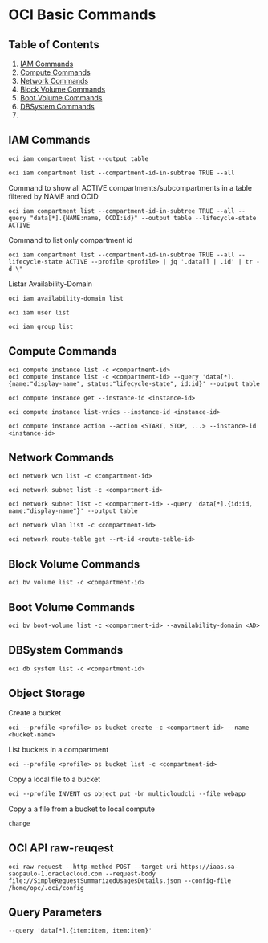 # OCI Basic Commands

## Table of Contents

1. [IAM Commands](#iam-commands)
2. [Compute Commands](#compute-commands)
3. [Network Commands](#network-commands)
4. [Block Volume Commands](#block-volume-commands)
5. [Boot Volume Commands](#boot-volume-commands)
6. [DBSystem Commands](#dbsystem-commands)
7. 

## IAM Commands
```
oci iam compartment list --output table
```
```
oci iam compartment list --compartment-id-in-subtree TRUE --all
```
Command to show all ACTIVE compartments/subcompartments in a table filtered by NAME and OCID
```
oci iam compartment list --compartment-id-in-subtree TRUE --all --query "data[*].{NAME:name, OCDI:id}" --output table --lifecycle-state ACTIVE
```
Command to list only compartment id
```
oci iam compartment list --compartment-id-in-subtree TRUE --all --lifecycle-state ACTIVE --profile <profile> | jq '.data[] | .id' | tr -d \"
```
Listar Availability-Domain
```
oci iam availability-domain list
```
```
oci iam user list
```
```
oci iam group list
```
## Compute Commands
```
oci compute instance list -c <compartment-id>
oci compute instance list -c <compartment-id> --query 'data[*].{name:"display-name", status:"lifecycle-state", id:id}' --output table
```
```
oci compute instance get --instance-id <instance-id>
```
```
oci compute instance list-vnics --instance-id <instance-id>
```
```
oci compute instance action --action <START, STOP, ...> --instance-id <instance-id>
```
## Network Commands
```
oci network vcn list -c <compartment-id>
```
```
oci network subnet list -c <compartment-id>
```
```
oci network subnet list -c <compartment-id> --query 'data[*].{id:id, name:"display-name"}' --output table
```
```
oci network vlan list -c <compartment-id>
```
```
oci network route-table get --rt-id <route-table-id>
```
## Block Volume Commands
```
oci bv volume list -c <compartment-id>
```
## Boot Volume Commands
```
oci bv boot-volume list -c <compartment-id> --availability-domain <AD>
```
## DBSystem Commands
```
oci db system list -c <compartment-id>
```
## Object Storage
Create a bucket
```
oci --profile <profile> os bucket create -c <compartment-id> --name <bucket-name>
```
List buckets in a compartment
```
oci --profile <profile> os bucket list -c <compartment-id>
```
Copy a local file to a bucket
```
oci --profile INVENT os object put -bn multicloudcli --file webapp
```
Copy a a file from a bucket to local compute
```
change
```
## OCI API raw-reuqest
```
oci raw-request --http-method POST --target-uri https://iaas.sa-saopaulo-1.oraclecloud.com --request-body file://SimpleRequestSummarizedUsagesDetails.json --config-file /home/opc/.oci/config
```
## Query Parameters
```
--query 'data[*].{item:item, item:item}'
```
